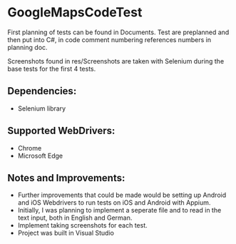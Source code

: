 # GoogleMapsCodeTest

First planning of tests can be found in Documents.
Test are preplanned and then put into C#, in code comment numbering references numbers in planning doc. 

Screenshots found in res/Screenshots are taken with Selenium during the base tests for the first 4 tests. 

## Dependencies:
 
- Selenium library

## Supported WebDrivers:
- Chrome
- Microsoft Edge

## Notes and Improvements:
- Further improvements that could be made would be setting up Android and iOS Webdrivers to run tests on iOS and Android with Appium.
- Initially, I was planning to implement a seperate file and to read in the text input, both in English and German. 
- Implement taking screenshots for each test.
- Project was built in Visual Studio

